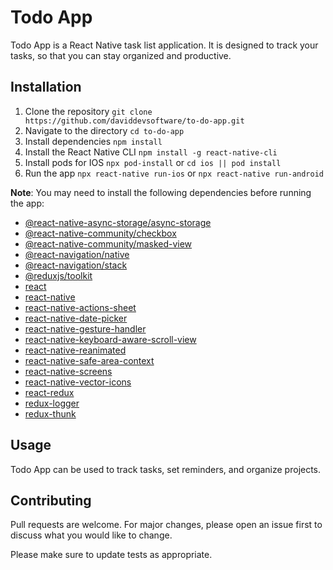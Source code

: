 # Todo App

Todo App is a React Native task list application. It is designed to track your tasks, so that you can stay organized and productive.

## Installation

1. Clone the repository `git clone https://github.com/daviddevsoftware/to-do-app.git`
2. Navigate to the directory `cd to-do-app`
3. Install dependencies `npm install`
4. Install the React Native CLI `npm install -g react-native-cli`
4. Install pods for IOS `npx pod-install` or `cd ios || pod install` 
5. Run the app `npx react-native run-ios` or `npx react-native run-android`

**Note**: You may need to install the following dependencies before running the app:

- [@react-native-async-storage/async-storage](https://www.npmjs.com/package/@react-native-async-storage/async-storage)
- [@react-native-community/checkbox](https://www.npmjs.com/package/@react-native-community/checkbox)
- [@react-native-community/masked-view](https://www.npmjs.com/package/@react-native-community/masked-view)
- [@react-navigation/native](https://www.npmjs.com/package/@react-navigation/native)
- [@react-navigation/stack](https://www.npmjs.com/package/@react-navigation/stack)
- [@reduxjs/toolkit](https://www.npmjs.com/package/@reduxjs/toolkit)
- [react](https://www.npmjs.com/package/react)
- [react-native](https://www.npmjs.com/package/react-native)
- [react-native-actions-sheet](https://www.npmjs.com/package/react-native-actions-sheet)
- [react-native-date-picker](https://www.npmjs.com/package/react-native-date-picker)
- [react-native-gesture-handler](https://www.npmjs.com/package/react-native-gesture-handler)
- [react-native-keyboard-aware-scroll-view](https://www.npmjs.com/package/react-native-keyboard-aware-scroll-view)
- [react-native-reanimated](https://www.npmjs.com/package/react-native-reanimated)
- [react-native-safe-area-context](https://www.npmjs.com/package/react-native-safe-area-context)
- [react-native-screens](https://www.npmjs.com/package/react-native-screens)
- [react-native-vector-icons](https://www.npmjs.com/package/react-native-vector-icons)
- [react-redux](https://www.npmjs.com/package/react-redux)
- [redux-logger](https://www.npmjs.com/package/redux-logger)
- [redux-thunk](https://www.npmjs.com/package/redux-thunk)

## Usage

Todo App can be used to track tasks, set reminders, and organize projects.

## Contributing

Pull requests are welcome. For major changes, please open an issue first to discuss what you would like to change.

Please make sure to update tests as appropriate.
